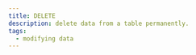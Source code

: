 ```yaml
---
title: DELETE
description: delete data from a table permanently.
tags:
  - modifying data
---
```



